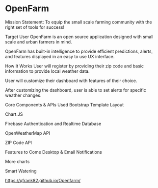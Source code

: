 # OpenFarm

Mission Statement:
To equip the small scale farming community with the right set of tools for success!

Target User
OpenFarm is an open source application designed with small scale and urban farmers in mind.

OpenFarm has built-in intelligence to provide efficient predictions, alerts, and features displayed in an easy to use UX interface.

How It Works
User will register by providing their zip code and basic information to provide local weather data.

User will customize their dashboard with features of their choice.

After customizing the dashboard, user is able to set alerts for specific weather changes.

Core Components & APIs Used
Bootstrap Template Layout

Chart.JS

Firebase Authentication and Realtime Database

OpenWeatherMap API

ZIP Code API

Features to Come
Desktop & Email Notifications

More charts

Smart Watering

https://qfrank82.github.io/Openfarm/
